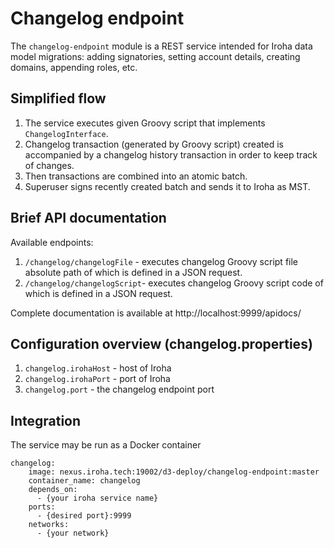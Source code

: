 # Changelog endpoint
The `changelog-endpoint` module is a REST service intended for Iroha data model migrations: adding signatories, setting account details, creating domains, appending roles, etc.

## Simplified flow
1) The service executes given Groovy script that implements `ChangelogInterface`.
2) Changelog transaction (generated by Groovy script) created is accompanied by a changelog history transaction in order to keep track of changes.
3) Then transactions are combined into an atomic batch. 
4) Superuser signs recently created batch and sends it to Iroha as MST. 

## Brief API documentation
Available endpoints:
1) `/changelog/changelogFile` - executes changelog Groovy script file absolute path of which is defined in a JSON request. 
2) `/changelog/changelogScript`- executes changelog Groovy script code of which is defined in a JSON request.
 
Complete documentation is available at http://localhost:9999/apidocs/

## Configuration overview (changelog.properties)
1) `changelog.irohaHost` - host of Iroha
2) `changelog.irohaPort` - port of Iroha
3) `changelog.port` - the changelog endpoint port

## Integration
The service may be run as a Docker container
```
changelog:
    image: nexus.iroha.tech:19002/d3-deploy/changelog-endpoint:master
    container_name: changelog
    depends_on:
      - {your iroha service name}
    ports:
      - {desired port}:9999
    networks:
      - {your network}
```

